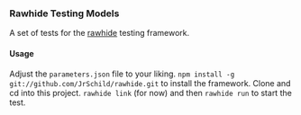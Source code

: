 ### Rawhide Testing Models
A set of tests for the [rawhide](https://github.com/JrSchild/rawhide) testing framework.

#### Usage
Adjust the `parameters.json` file to your liking. `npm install -g git://github.com/JrSchild/rawhide.git` to install the framework. Clone and cd into this project. `rawhide link` (for now) and then `rawhide run` to start the test.